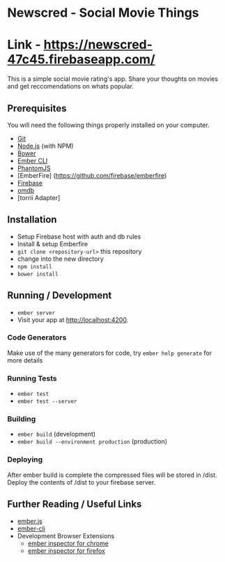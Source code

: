 # Newscred - Social Movie Things

# Link - https://newscred-47c45.firebaseapp.com/

This is a simple social movie rating's app. Share your thoughts on movies and get reccomendations on whats popular.

## Prerequisites

You will need the following things properly installed on your computer.

* [Git](http://git-scm.com/)
* [Node.js](http://nodejs.org/) (with NPM)
* [Bower](http://bower.io/)
* [Ember CLI](http://www.ember-cli.com/)
* [PhantomJS](http://phantomjs.org/)
* [EmberFire] (https://github.com/firebase/emberfire)
* [Firebase](https://www.firebase.com/docs/)
* [omdb](https://www.omdbapi.com/)
* [torrii Adapter]

## Installation

* Setup Firebase host with auth and db rules
* Install & setup Emberfire
* `git clone <repository-url>` this repository
* change into the new directory
* `npm install`
* `bower install`

## Running / Development

* `ember server`
* Visit your app at [http://localhost:4200](http://localhost:4200).

### Code Generators

Make use of the many generators for code, try `ember help generate` for more details

### Running Tests

* `ember test`
* `ember test --server`

### Building

* `ember build` (development)
* `ember build --environment production` (production)

### Deploying

After ember build is complete the compressed files will be stored in /dist. Deploy the contents of /dist to your firebase server.

## Further Reading / Useful Links

* [ember.js](http://emberjs.com/)
* [ember-cli](http://www.ember-cli.com/)
* Development Browser Extensions
  * [ember inspector for chrome](https://chrome.google.com/webstore/detail/ember-inspector/bmdblncegkenkacieihfhpjfppoconhi)
  * [ember inspector for firefox](https://addons.mozilla.org/en-US/firefox/addon/ember-inspector/)

